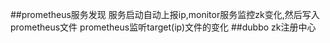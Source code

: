 ##prometheus服务发现
服务启动自动上报ip,monitor服务监控zk变化,然后写入prometheus文件
prometheus监听target(ip)文件的变化
##dubbo
zk注册中心
